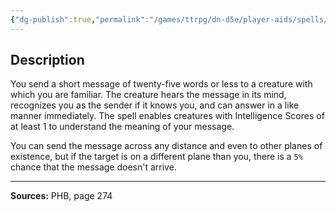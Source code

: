```yaml
---
{"dg-publish":true,"permalink":"/games/ttrpg/dn-d5e/player-aids/spells/level-3/sending/","tags":["ttrpg/dnd/5e","verbal","somatic","material","spell"],"noteIcon":""}
---
```



## Description
You send a short message of twenty-five words or less to a creature with which you are familiar.
The creature hears the message in its mind, recognizes you as the sender if it knows you, and can answer in a like manner immediately.
The spell enables creatures with Intelligence Scores of at least 1 to understand the meaning of your message.

You can send the message across any distance and even to other planes of existence, but if the target is on a different plane than you, there is a `5%` chance that the message doesn't arrive.

---

**Sources:** PHB, page 274
